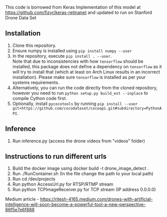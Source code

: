 ﻿This code is borrowed from Keras Implementation of this model at https://github.com/fizyr/keras-retinanet and updated to run on Stanford Drone Data Set

## Installation

1) Clone this repository.  
2) Ensure numpy is installed using `pip install numpy --user`  
3) In the repository, execute `pip install . --user`.  
   Note that due to inconsistencies with how `tensorflow` should be installed,
   this package does not define a dependency on `tensorflow` as it will try to install that (which at least on Arch Linux results in an incorrect installation).
   Please make sure `tensorflow` is installed as per your systems requirements.
4) Alternatively, you can run the code directly from the cloned  repository, however you need to run `python setup.py build_ext --inplace` to compile Cython code first.  
5) Optionally, install `pycocotools` by running `pip install --user git+https://github.com/cocodataset/cocoapi.git#subdirectory=PythonAPI`.  


## Inference

1) Run inference.py (access the drone videos from "videos" folder)

## Instructions to run different urls

1) Build the docker image using docker build -t drone_image_detect .  
2) Run ./RunContainer.sh (In the file change the path to your local path)  
3) Run cd /dev/projects  
3) Run python AccessUrl.py <url> <frames per second> for RTSP/RTMP stream  
4) Run python TCPImageReceiver.py <ip address> <Port number> <frames per second> for TCP stream (IP address 0.0.0.0)

Medium article - https://ritesh-4165.medium.com/drones-with-artificial-intelligence-will-soon-become-a-powerful-tool-a-new-perspective-86f5e7e6f888
